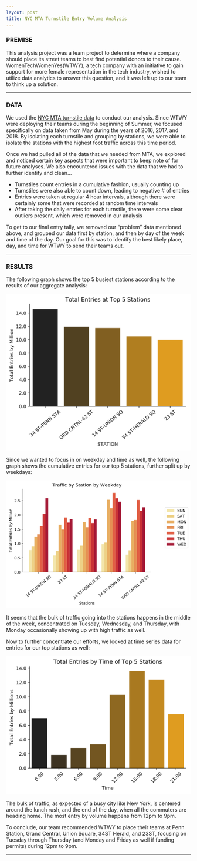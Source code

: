 ```yaml
---
layout: post
title: NYC MTA Turnstile Entry Volume Analysis
---
```




### PREMISE

This analysis project was a team project to determine where a company should place its street teams to best find potential donors to their cause. WomenTechWomenYes(WTWY), a tech company with an initiative to gain support for more female representation in the tech industry, wished to utilize data analytics to answer this question, and it was left up to our team to think up a solution.


-----

### DATA


We used the [NYC MTA turnstile data](http://web.mta.info/developers/turnstile.html) to conduct our analysis. Since WTWY were deploying their teams during the beginning of Summer, we focused specifically on data taken from May during the years of 2016, 2017, and 2018. By isolating each turnstile and grouping by stations, we were able to isolate the stations with the highest foot traffic across this time period.


Once we had pulled all of the data that we needed from MTA, we explored and noticed certain key aspects that were important to keep note of for future analyses. We also encountered issues with the data that we had to further identify and clean…


* Turnstiles count entries in a cumulative fashion, usually counting up
* Turnstiles were also able to count down, leading to negative # of entries
* Entries were taken at regular 4 hour intervals, although there were certainly some that were recorded at random time intervals
* After taking the daily entries for each turnstile, there were some clear outliers present, which were removed in our analysis

To get to our final entry tally, we removed our “problem” data mentioned above, and grouped our data first by station, and then by day of the week and time of the day. Our goal for this was to identify the best likely place, day, and time for WTWY to send their teams out.


-----


### RESULTS


The following graph shows the top 5 busiest stations according to the results of our aggregate analysis:


![Top 5](https://github.com/Baddy2shoes/Baddy2Shoes.github.io/blob/master/images/top5.png?raw=true)


Since we wanted to focus in on weekday and time as well, the following graph shows the cumulative entries for our top 5 stations, further split up by weekdays:


![Weekdays](https://github.com/Baddy2shoes/Baddy2Shoes.github.io/blob/master/images/weekdays.png)

It seems that the bulk of traffic going into the stations happens in the middle of the week, concentrated on Tuesday, Wednesday, and Thursday, with Monday occasionally showing up with high traffic as well.

Now to further concentrate our efforts, we looked at time series data for entries for our top stations as well:

![Time of Day](https://github.com/Baddy2shoes/Baddy2Shoes.github.io/blob/master/images/timeofday.png?raw=true)

The bulk of traffic, as expected of a busy city like New York, is centered around the lunch rush, and the end of the day, when all the commuters are heading home. The most entry by volume happens from 12pm to 9pm.

To conclude, our team recommended WTWY to place their teams at Penn Station, Grand Central, Union Square, 34ST Herald, and 23ST, focusing on Tuesday through Thursday (and Monday and Friday as well if funding permits) during 12pm to 9pm.



-----

